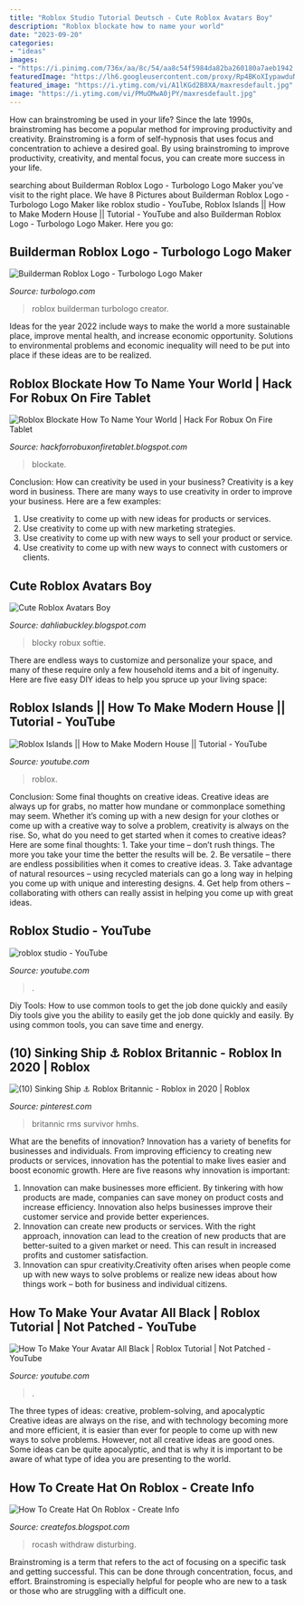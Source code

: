 ```yaml
---
title: "Roblox Studio Tutorial Deutsch - Cute Roblox Avatars Boy"
description: "Roblox blockate how to name your world"
date: "2023-09-20"
categories:
- "ideas"
images:
- "https://i.pinimg.com/736x/aa/8c/54/aa8c54f5984da82ba260180a7aeb1942.jpg"
featuredImage: "https://lh6.googleusercontent.com/proxy/Rp4BKoXIypawduNNuYVnpqedmXZQ5jPKUhzjL7y1Dl12LH0iY-4vuxs6yU_6AnOCkIgAlEDHJOHlp1KkzHs5bPLFFQm5RVOi44AFmz9VCnzTBD5RkvuBwj6DdeN6nOK-i8lUbR5XBQBSNB3IFhOgOvCa9o6Wa0JpILHw22CYKUUEFm-5xw=w1200-h630-p-k-no-nu"
featured_image: "https://i.ytimg.com/vi/A1lKGd2B8XA/maxresdefault.jpg"
image: "https://i.ytimg.com/vi/PMuOMwA0jPY/maxresdefault.jpg"
---
```



How can brainstroming be used in your life?
Since the late 1990s, brainstroming has become a popular method for improving productivity and creativity. Brainstroming is a form of self-hypnosis that uses focus and concentration to achieve a desired goal. By using brainstroming to improve productivity, creativity, and mental focus, you can create more success in your life.

	

		
searching about Builderman Roblox Logo - Turbologo Logo Maker you've visit to the right place. We have 8 Pictures about Builderman Roblox Logo - Turbologo Logo Maker like roblox studio - YouTube, Roblox Islands || How to Make Modern House || Tutorial - YouTube and also Builderman Roblox Logo - Turbologo Logo Maker. Here you go:
		
    
## Builderman Roblox Logo - Turbologo Logo Maker

<img loading=lazy src="https://uploads.turbologo.com/uploads/design/hq_preview_image/4655078/draw_svg20210520-10997-18ycnya.svg.png" onerror="this.onerror=null;this.src='https://tse4.mm.bing.net/th?id=OIP.tUe-o6yoznz2BTAhXewkUwHaHa&amp;pid=15.1';" alt="Builderman Roblox Logo - Turbologo Logo Maker">

_Source: turbologo.com_

>roblox builderman turbologo creator. 

	

Ideas for the year 2022 include ways to make the world a more sustainable place, improve mental health, and increase economic opportunity. Solutions to environmental problems and economic inequality will need to be put into place if these ideas are to be realized.

    
## Roblox Blockate How To Name Your World | Hack For Robux On Fire Tablet

<img loading=lazy src="https://vignette.wikia.nocookie.net/blockate/images/3/3e/WheatEffect.PNG/revision/latest?cb=20181013001748" onerror="this.onerror=null;this.src='https://tse2.mm.bing.net/th?id=OIP.lcsYVKRb9D34Lezi2DcDHAHaEt&amp;pid=15.1';" alt="Roblox Blockate How To Name Your World | Hack For Robux On Fire Tablet">

_Source: hackforrobuxonfiretablet.blogspot.com_

>blockate. 

	

Conclusion: How can creativity be used in your business?
Creativity is a key word in business. There are many ways to use creativity in order to improve your business. Here are a few examples:
1. Use creativity to come up with new ideas for products or services.
2. Use creativity to come up with new marketing strategies.
3. Use creativity to come up with new ways to sell your product or service.
4. Use creativity to come up with new ways to connect with customers or clients.

    
## Cute Roblox Avatars Boy

<img loading=lazy src="https://lh6.googleusercontent.com/proxy/Rp4BKoXIypawduNNuYVnpqedmXZQ5jPKUhzjL7y1Dl12LH0iY-4vuxs6yU_6AnOCkIgAlEDHJOHlp1KkzHs5bPLFFQm5RVOi44AFmz9VCnzTBD5RkvuBwj6DdeN6nOK-i8lUbR5XBQBSNB3IFhOgOvCa9o6Wa0JpILHw22CYKUUEFm-5xw=w1200-h630-p-k-no-nu" onerror="this.onerror=null;this.src='https://tse2.mm.bing.net/th?id=OIP.Pt8nSiZkxTi3IsKZgmrzOgAAAA&amp;pid=15.1';" alt="Cute Roblox Avatars Boy">

_Source: dahliabuckley.blogspot.com_

>blocky robux softie. 

	

There are endless ways to customize and personalize your space, and many of these require only a few household items and a bit of ingenuity. Here are five easy DIY ideas to help you spruce up your living space: 

    
## Roblox Islands || How To Make Modern House || Tutorial - YouTube

<img loading=lazy src="https://i.ytimg.com/vi/YMKVCo5e3Ls/maxresdefault.jpg" onerror="this.onerror=null;this.src='https://tse1.mm.bing.net/th?id=OIP.XTmr1Sw09HO2yZUHvWPsogHaEK&amp;pid=15.1';" alt="Roblox Islands || How to Make Modern House || Tutorial - YouTube">

_Source: youtube.com_

>roblox. 

	

Conclusion: Some final thoughts on creative ideas.
Creative ideas are always up for grabs, no matter how mundane or commonplace something may seem. Whether it’s coming up with a new design for your clothes or come up with a creative way to solve a problem, creativity is always on the rise. So, what do you need to get started when it comes to creative ideas? Here are some final thoughts: 1. Take your time – don’t rush things. The more you take your time the better the results will be. 2. Be versatile – there are endless possibilities when it comes to creative ideas. 3. Take advantage of natural resources – using recycled materials can go a long way in helping you come up with unique and interesting designs. 4. Get help from others – collaborating with others can really assist in helping you come up with great ideas. 
    
## Roblox Studio - YouTube

<img loading=lazy src="https://i.ytimg.com/vi/A1lKGd2B8XA/maxresdefault.jpg" onerror="this.onerror=null;this.src='https://tse2.mm.bing.net/th?id=OIP.x7ydEKW2YxOXCpTbSnZDpwHaEK&amp;pid=15.1';" alt="roblox studio - YouTube">

_Source: youtube.com_

>. 

	

Diy Tools: How to use common tools to get the job done quickly and easily
Diy tools give you the ability to easily get the job done quickly and easily. By using common tools, you can save time and energy.

    
## (10) Sinking Ship ⚓️ Roblox Britannic - Roblox In 2020 | Roblox

<img loading=lazy src="https://i.pinimg.com/736x/aa/8c/54/aa8c54f5984da82ba260180a7aeb1942.jpg" onerror="this.onerror=null;this.src='https://tse2.mm.bing.net/th?id=OIP.SXWl_vFSckrPsap1GM8JUgHaEK&amp;pid=15.1';" alt="(10) Sinking Ship ⚓️ Roblox Britannic - Roblox in 2020 | Roblox">

_Source: pinterest.com_

>britannic rms survivor hmhs. 

	

What are the benefits of innovation?
Innovation has a variety of benefits for businesses and individuals. From improving efficiency to creating new products or services, innovation has the potential to make lives easier and boost economic growth. Here are five reasons why innovation is important: 
1. Innovation can make businesses more efficient. By tinkering with how products are made, companies can save money on product costs and increase efficiency. Innovation also helps businesses improve their customer service and provide better experiences. 
2. Innovation can create new products or services. With the right approach, innovation can lead to the creation of new products that are better-suited to a given market or need. This can result in increased profits and customer satisfaction. 
3. Innovation can spur creativity.Creativity often arises when people come up with new ways to solve problems or realize new ideas about how things work – both for business and individual citizens.

    
## How To Make Your Avatar All Black | Roblox Tutorial | Not Patched - YouTube

<img loading=lazy src="https://i.ytimg.com/vi/PMuOMwA0jPY/maxresdefault.jpg" onerror="this.onerror=null;this.src='https://tse4.mm.bing.net/th?id=OIP.7Z3x3UBK15FzViugh405lwHaEK&amp;pid=15.1';" alt="How To Make Your Avatar All Black | Roblox Tutorial | Not Patched - YouTube">

_Source: youtube.com_

>. 

	

The three types of ideas: creative, problem-solving, and apocalyptic
Creative ideas are always on the rise, and with technology becoming more and more efficient, it is easier than ever for people to come up with new ways to solve problems. However, not all creative ideas are good ones. Some ideas can be quite apocalyptic, and that is why it is important to be aware of what type of idea you are presenting to the world.

    
## How To Create Hat On Roblox - Create Info

<img loading=lazy src="https://i.pinimg.com/originals/70/a2/d8/70a2d8a0c9543838d953011be86058c3.jpg" onerror="this.onerror=null;this.src='https://tse2.mm.bing.net/th?id=OIP.kMdaiYddCELEnM21NCewEgHaHa&amp;pid=15.1';" alt="How To Create Hat On Roblox - Create Info">

_Source: createfos.blogspot.com_

>rocash withdraw disturbing. 

	

Brainstroming is a term that refers to the act of focusing on a specific task and getting successful. This can be done through concentration, focus, and effort. Brainstroming is especially helpful for people who are new to a task or those who are struggling with a difficult one.

